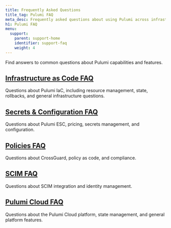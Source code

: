 ```yaml
---
title: Frequently Asked Questions
title_tag: Pulumi FAQ
meta_desc: Frequently asked questions about using Pulumi across infrastructure, secrets, policies, and platform features.
h1: Pulumi FAQ
menu:
  support:
    parent: support-home
    identifier: support-faq
    weight: 4
---
```


Find answers to common questions about Pulumi capabilities and features.

## [Infrastructure as Code FAQ](/docs/support/faq/infrastructure/)

Questions about Pulumi IaC, including resource management, state, rollbacks, and general infrastructure questions.

## [Secrets & Configuration FAQ](/docs/support/faq/secrets-config/)

Questions about Pulumi ESC, pricing, secrets management, and configuration.

## [Policies FAQ](/docs/support/faq/policies/)

Questions about CrossGuard, policy as code, and compliance.

## [SCIM FAQ](/docs/support/faq/scim/)

Questions about SCIM integration and identity management.

## [Pulumi Cloud FAQ](/docs/support/pulumi-cloud-faq/)

Questions about the Pulumi Cloud platform, state management, and general platform features.

